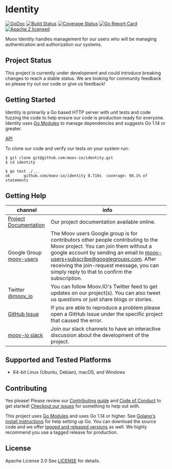 # Identity

[![GoDoc](https://godoc.org/github.com/moov-io/identity?status.svg)](https://godoc.org/github.com/moov-io/identity)
[![Build Status](https://travis-ci.com/moov-io/identity.svg?branch=master)](https://travis-ci.com/moov-io/identity)
[![Coverage Status](https://codecov.io/gh/moov-io/identity/branch/master/graph/badge.svg)](https://codecov.io/gh/moov-io/identity)
[![Go Report Card](https://goreportcard.com/badge/github.com/moov-io/identity)](https://goreportcard.com/report/github.com/moov-io/identity)
[![Apache 2 licensed](https://img.shields.io/badge/license-Apache2-blue.svg)](https://raw.githubusercontent.com/moov-io/identity/master/LICENSE)

Moov Identity handles management for our users who will be managing authentication and authorization our systems.

## Project Status

This project is currently under development and could introduce breaking changes to reach a stable status. We are looking for community feedback so please try out our code or give us feedback!

## Getting Started

Identity is primarily a Go based HTTP server with unit tests and code fuzzing the code to help ensure our code is production ready for everyone. Identity uses [Go Modules](https://github.com/golang/go/wiki/Modules) to manage dependencies and suggests Go 1.14 or greater.

[API](api/identityapi.yml)

To clone our code and verify our tests on your system run:

```
$ git clone git@github.com:moov-io/identity.git
$ cd identity

$ go test ./...
ok   	github.com/moov-io/identity	0.710s	coverage: 98.1% of statements
```

## Getting Help

 channel | info
 ------- | -------
 [Project Documentation](https://docs.moov.io/) | Our project documentation available online.
 Google Group [moov-users](https://groups.google.com/forum/#!forum/moov-users)| The Moov users Google group is for contributors other people contributing to the Moov project. You can join them without a google account by sending an email to [moov-users+subscribe@googlegroups.com](mailto:moov-users+subscribe@googlegroups.com). After receiving the join-request message, you can simply reply to that to confirm the subscription.
Twitter [@moov_io](https://twitter.com/moov_io)	| You can follow Moov.IO's Twitter feed to get updates on our project(s). You can also tweet us questions or just share blogs or stories.
[GitHub Issue](https://github.com/moov-io) | If you are able to reproduce a problem please open a GitHub Issue under the specific project that caused the error.
[moov-io slack](https://slack.moov.io/) | Join our slack channels to have an interactive discussion about the development of the project.

## Supported and Tested Platforms

- 64-bit Linux (Ubuntu, Debian), macOS, and Windows

## Contributing

Yes please! Please review our [Contributing guide](CONTRIBUTING.md) and [Code of Conduct](https://github.com/moov-io/ach/blob/master/CODE_OF_CONDUCT.md) to get started! [Checkout our issues](https://github.com/moov-io/identity/issues) for something to help out with.

This project uses [Go Modules](https://github.com/golang/go/wiki/Modules) and uses Go 1.14 or higher. See [Golang's install instructions](https://golang.org/doc/install) for help setting up Go. You can download the source code and we offer [tagged and released versions](https://github.com/moov-io/identity/releases/latest) as well. We highly recommend you use a tagged release for production.

## License

Apache License 2.0 See [LICENSE](LICENSE) for details.
